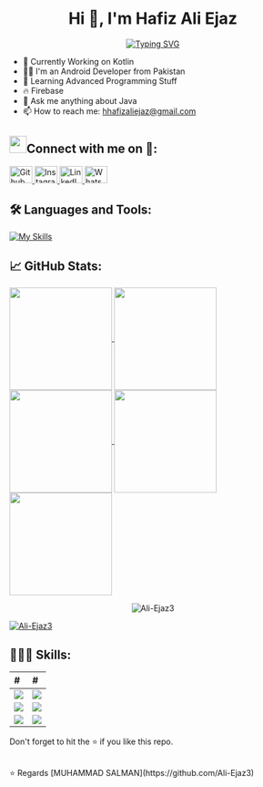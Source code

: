 <h1 align="center">Hi 👋, I'm Hafiz Ali Ejaz</h1>

<div align="center">
  <a href="https://git.io/typing-svg">
    <img src="https://readme-typing-svg.demolab.com?font=Roboto+Slab&weight=500&size=25&duration=4000&pause=500&color=FF8000&center=true&vCenter=true&width=665&height=55&lines=Hi+%F0%9F%91%8B%2C+I'm+Hafiz+Ali+Ejaz;%F0%9F%94%AD+I’m+currently+working+on+Java+and+Kotlin;%F0%9F%8C%B1+Learning+advanced+Programming+Stuff;%E2%9A%A1+Firebase;%F0%9F%93%AB+How+to+reach+me%3A+hhafizaliejaz%40gmail.com" alt="Typing SVG" />
  </a>
</div>



- 🔭 Currently Working on Kotlin
- 👨‍💻 I'm an Android Developer from Pakistan
- 🌱 Learning Advanced Programming Stuff
- 🔥 Firebase
- 💬 Ask me anything about Java
- 📫 How to reach me: hhafizaliejaz@gmail.com






  
  
<h2 align="left" > <img src="https://media.giphy.com/media/iY8CRBdQXODJSCERIr/giphy.gif" width="30" height="30" style="margin-center: 10px;">Connect with me on 🤝: </h2>

<div id="badges" align="left">
  <a href="https://github.com/Ali-Ejaz3/Ali-Ejaz3">
    <img src="https://raw.githubusercontent.com/rahuldkjain/github-profile-readme-generator/master/src/images/icons/Social/github.svg" alt="Github" height="30" width="40"/>
  </a>
  <a href="https://www.instagram.com/hali9250">
    <img src="https://raw.githubusercontent.com/rahuldkjain/github-profile-readme-generator/master/src/images/icons/Social/instagram.svg" alt="Instagram" height="30" width="40"/>
  </a>
  <a href="https://www.linkedin.com/in/ali-ejaz-775558201">
    <img src="https://raw.githubusercontent.com/rahuldkjain/github-profile-readme-generator/master/src/images/icons/Social/linked-in-alt.svg" alt="LinkedIn" height="30" width="40"/>
  </a>
  <a href="https://wa.me/+923082456659">
    <img src="https://raw.githubusercontent.com/rahuldkjain/github-profile-readme-generator/master/src/images/icons/Social/whatsapp.svg" alt="WhatsApp" height="30" width="40"/>
  </a>
</div>




<h2>🛠️ Languages and Tools:</h2>

[![My Skills](https://skillicons.dev/icons?i=java,kotlin,firebase,github,androidstudio,idea,stackoverflow,vscode)](https://skillicons.dev)


<h2>📈 GitHub Stats:</h2>

<div align="left">
  <a href="https://github.com/Salmanhy074">
    <img align="center" src="http://github-profile-summary-cards.vercel.app/api/cards/stats?username=Ali-Ejaz3&theme=2077" height="180em" />
    <img align="center" src="http://github-profile-summary-cards.vercel.app/api/cards/most-commit-language?username=Ali-Ejaz3&theme=2077" height="180em" />
    <img align="center" src="http://github-profile-summary-cards.vercel.app/api/cards/repos-per-language?username=Ali-Ejaz3&theme=2077" height="180em" />
    <img align="center" src="http://github-profile-summary-cards.vercel.app/api/cards/productive-time?username=Ali-Ejaz3&theme=2077" height="180em" />
    <img align="center" src="http://github-profile-summary-cards.vercel.app/api/cards/profile-details?username=Ali-Ejaz3&theme=2077" height="180em" />
  </a>
</div>

<p style="text-align: center;">
  <img src="https://github-readme-streak-stats.herokuapp.com/?user=Ali-Ejaz3&" alt="Ali-Ejaz3" />
</p>


<p align="left"> <a href="https://github.com/ryo-ma/github-profile-trophy"><img src="https://github-profile-trophy.vercel.app/?username=Ali-Ejaz3" alt="Ali-Ejaz3" /></a> </p>


<h2>🧑🏻‍💻 Skills:</h2>

| # | # |
| :------------ | :--------------- |
| <img src="https://img.shields.io/badge/-Java-0D1117?style=flat-square&logo=oracle&logoColor=F0DB4F"> | <img src="https://img.shields.io/badge/-Kotlin-0D1117?style=flat-square&logo=kotlin&logoColor=F0DB4F"> |
| <img src="https://img.shields.io/badge/-XML-0D1117?style=flat-square&logo=html5&logoColor=F0DB4F"> | <img src="https://img.shields.io/badge/-Firebase-0D1117?style=flat-square&logo=firebase&logoColor=F0DB4F"> |
| <img src="https://img.shields.io/badge/-API-0D1117?style=flat-square&logo=fastapi&logoColor=F0DB4F"> | <img src="https://img.shields.io/badge/-Material%20Design-0D1117?style=flat-square&logo=material-design&logoColor=F0DB4F"> |








Don't forget to hit the :star: if you like this repo.

<br>
⭐️ Regards [MUHAMMAD SALMAN](https://github.com/Ali-Ejaz3)
